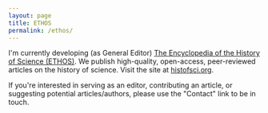 ```yaml
---
layout: page
title: ETHOS
permalink: /ethos/
---
```


I'm currently developing (as General Editor) [The Encyclopedia of the History of Science (ETHOS)](https://lps.library.cmu.edu/ETHOS/). We publish high-quality, open-access,  peer-reviewed articles on the history of science. Visit the site at [histofsci.org](http://www.histofsci.org).

If you're interested in serving as an editor, contributing an article, or suggesting potential articles/authors, please use the "Contact" link to be in touch.